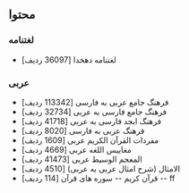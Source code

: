 ## محتوا

### لغتنامه
- لغتنامه دهخدا [36097 ردیف]


### عربی
- فرهنگ جامع عربی به فارسی [113342 ردیف]
- فرهنگ جامع فارسی به عربی [32734 ردیف]
- فرهنگ ابجد فارسی به عربی [41718 ردیف]
- فرهنگ عربی به فارسی [8020 ردیف]
- مفردات القرآن الکریم عربی [1609 ردیف]
- مغاییس اللغه عربی [4669 ردیف]
- المعجم الوسیط  عربی [41473 ردیف]
- الامثال (شرح امثال عربی به عربی) [4510 ردیف]
- قرآن کریم
-- سوره های قرآن [114 ردیف]
-- ff
